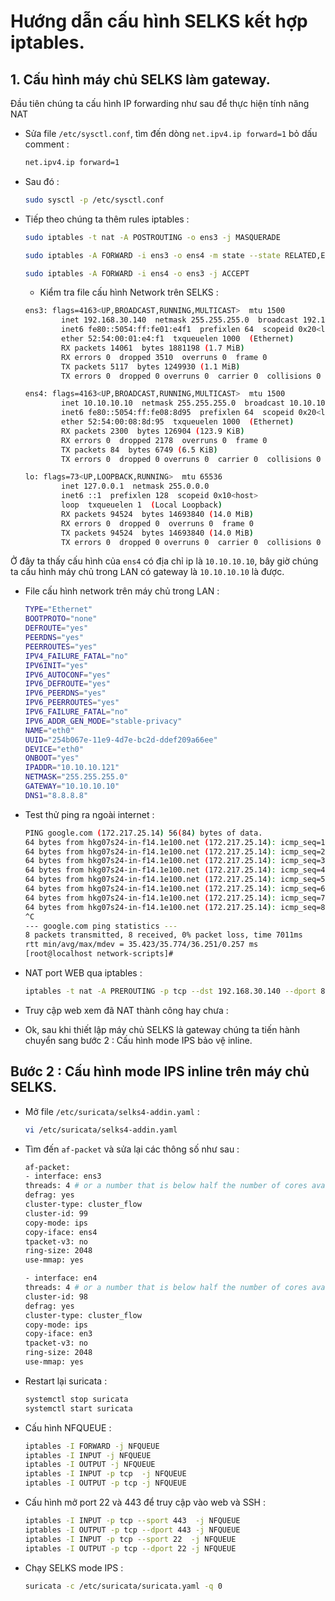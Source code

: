 # Hướng dẫn cấu hình SELKS kết hợp iptables.

## 1. Cấu hình máy chủ SELKS làm gateway.

Đầu tiên chúng ta cấu hình IP forwarding như sau để thực hiện tính năng NAT 

- Sửa file `/etc/sysctl.conf`, tìm đến dòng `net.ipv4.ip forward=1` bỏ dấu comment :

    ```sh
    net.ipv4.ip forward=1
    ```

- Sau đó :

    ```sh
    sudo sysctl -p /etc/sysctl.conf
    ```

- Tiếp theo chúng ta thêm rules iptables :

    ```sh
    sudo iptables -t nat -A POSTROUTING -o ens3 -j MASQUERADE

    sudo iptables -A FORWARD -i ens3 -o ens4 -m state --state RELATED,ESTABLISHED -j ACCEPT

    sudo iptables -A FORWARD -i ens4 -o ens3 -j ACCEPT
    ```

    - Kiểm tra file cấu hình Network trên SELKS :

    ```sh
    ens3: flags=4163<UP,BROADCAST,RUNNING,MULTICAST>  mtu 1500
            inet 192.168.30.140  netmask 255.255.255.0  broadcast 192.168.30.255
            inet6 fe80::5054:ff:fe01:e4f1  prefixlen 64  scopeid 0x20<link>
            ether 52:54:00:01:e4:f1  txqueuelen 1000  (Ethernet)
            RX packets 14061  bytes 1881198 (1.7 MiB)
            RX errors 0  dropped 3510  overruns 0  frame 0
            TX packets 5117  bytes 1249930 (1.1 MiB)
            TX errors 0  dropped 0 overruns 0  carrier 0  collisions 0

    ens4: flags=4163<UP,BROADCAST,RUNNING,MULTICAST>  mtu 1500
            inet 10.10.10.10  netmask 255.255.255.0  broadcast 10.10.10.255
            inet6 fe80::5054:ff:fe08:8d95  prefixlen 64  scopeid 0x20<link>
            ether 52:54:00:08:8d:95  txqueuelen 1000  (Ethernet)
            RX packets 2300  bytes 126904 (123.9 KiB)
            RX errors 0  dropped 2178  overruns 0  frame 0
            TX packets 84  bytes 6749 (6.5 KiB)
            TX errors 0  dropped 0 overruns 0  carrier 0  collisions 0

    lo: flags=73<UP,LOOPBACK,RUNNING>  mtu 65536
            inet 127.0.0.1  netmask 255.0.0.0
            inet6 ::1  prefixlen 128  scopeid 0x10<host>
            loop  txqueuelen 1  (Local Loopback)
            RX packets 94524  bytes 14693840 (14.0 MiB)
            RX errors 0  dropped 0  overruns 0  frame 0
            TX packets 94524  bytes 14693840 (14.0 MiB)
            TX errors 0  dropped 0 overruns 0  carrier 0  collisions 0

    ```

Ở đây ta thấy cấu hình của `ens4` có địa chỉ ip là `10.10.10.10`, bây giờ chúng ta cấu hình máy chủ trong LAN có gateway là `10.10.10.10` là được.

- File cấu hình network trên máy chủ trong LAN :

    ```sh
    TYPE="Ethernet"
    BOOTPROTO="none"
    DEFROUTE="yes"
    PEERDNS="yes"
    PEERROUTES="yes"
    IPV4_FAILURE_FATAL="no"
    IPV6INIT="yes"
    IPV6_AUTOCONF="yes"
    IPV6_DEFROUTE="yes"
    IPV6_PEERDNS="yes"
    IPV6_PEERROUTES="yes"
    IPV6_FAILURE_FATAL="no"
    IPV6_ADDR_GEN_MODE="stable-privacy"
    NAME="eth0"
    UUID="254b067e-11e9-4d7e-bc2d-ddef209a66ee"
    DEVICE="eth0"
    ONBOOT="yes"
    IPADDR="10.10.10.121"
    NETMASK="255.255.255.0"
    GATEWAY="10.10.10.10"
    DNS1="8.8.8.8"
    ```

- Test thử ping ra ngoài internet :

    ```sh
    PING google.com (172.217.25.14) 56(84) bytes of data.
    64 bytes from hkg07s24-in-f14.1e100.net (172.217.25.14): icmp_seq=1 ttl=49 time=35.9 ms
    64 bytes from hkg07s24-in-f14.1e100.net (172.217.25.14): icmp_seq=2 ttl=49 time=36.2 ms
    64 bytes from hkg07s24-in-f14.1e100.net (172.217.25.14): icmp_seq=3 ttl=49 time=35.7 ms
    64 bytes from hkg07s24-in-f14.1e100.net (172.217.25.14): icmp_seq=4 ttl=49 time=35.9 ms
    64 bytes from hkg07s24-in-f14.1e100.net (172.217.25.14): icmp_seq=5 ttl=49 time=35.4 ms
    64 bytes from hkg07s24-in-f14.1e100.net (172.217.25.14): icmp_seq=6 ttl=49 time=35.8 ms
    64 bytes from hkg07s24-in-f14.1e100.net (172.217.25.14): icmp_seq=7 ttl=49 time=35.6 ms
    64 bytes from hkg07s24-in-f14.1e100.net (172.217.25.14): icmp_seq=8 ttl=49 time=35.4 ms
    ^C
    --- google.com ping statistics ---
    8 packets transmitted, 8 received, 0% packet loss, time 7011ms
    rtt min/avg/max/mdev = 35.423/35.774/36.251/0.257 ms
    [root@localhost network-scripts]#

    ```

- NAT port WEB qua iptables : 

    ```sh
    iptables -t nat -A PREROUTING -p tcp --dst 192.168.30.140 --dport 8080 -j DNAT --to-destination 10.10.10.121:80
    ```

- Truy cập web xem đã NAT thành công hay chưa :


- Ok, sau khi thiết lập máy chủ SELKS là gateway chúng ta tiến hành chuyển sang bước 2 : Cấu hình mode IPS bảo vệ inline.



## Bước 2 : Cấu hình mode IPS inline trên máy chủ SELKS.

- Mở file `/etc/suricata/selks4-addin.yaml` :

    ```sh
    vi /etc/suricata/selks4-addin.yaml
    ```

- Tìm đến `af-packet` và sửa lại các thông số như sau :

    ```sh
    af-packet:
    - interface: ens3
    threads: 4 # or a number that is below half the number of cores available
    defrag: yes
    cluster-type: cluster_flow
    cluster-id: 99
    copy-mode: ips
    copy-iface: ens4
    tpacket-v3: no
    ring-size: 2048
    use-mmap: yes

    - interface: en4
    threads: 4 # or a number that is below half the number of cores available
    cluster-id: 98
    defrag: yes
    cluster-type: cluster_flow
    copy-mode: ips
    copy-iface: en3
    tpacket-v3: no
    ring-size: 2048
    use-mmap: yes
    ```

- Restart lại suricata :

    ```sh
    systemctl stop suricata
    systemctl start suricata
    ```

- Cấu hình NFQUEUE :

    ```sh
    iptables -I FORWARD -j NFQUEUE
    iptables -I INPUT -j NFQUEUE
    iptables -I OUTPUT -j NFQUEUE
    iptables -I INPUT -p tcp  -j NFQUEUE
    iptables -I OUTPUT -p tcp -j NFQUEUE
    ```

- Cấu hình mở port 22 và 443 để truy cập vào web và SSH :

    ```sh
    iptables -I INPUT -p tcp --sport 443  -j NFQUEUE
    iptables -I OUTPUT -p tcp --dport 443 -j NFQUEUE
    iptables -I INPUT -p tcp --sport 22  -j NFQUEUE
    iptables -I OUTPUT -p tcp --dport 22 -j NFQUEUE
    ```

- Chạy SELKS mode IPS :

    ```sh
    suricata -c /etc/suricata/suricata.yaml -q 0
    ```